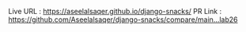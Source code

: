 Live URL : https://aseelalsaqer.github.io/django-snacks/
PR Link : https://github.com/Aseelalsaqer/django-snacks/compare/main...lab26

